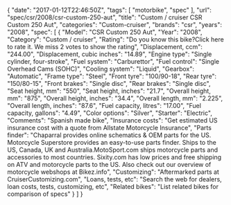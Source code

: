 {
    "date": "2017-01-12T22:46:50Z",
    "tags": [
        "motorbike",
        "spec"
    ],
    "url": "spec\/csr\/2008\/csr-custom-250-aut",
    "title": "Custom \/ cruiser CSR Custom 250 Aut",
    "categories": "Custom-cruiser",
    "brands": "csr",
    "years": "2008",
    "spec": [
        {
            "Model": "CSR Custom 250 Aut",
            "Year": "2008",
            "Category": "Custom \/ cruiser",
            "Rating": "Do you know this bike?Click here to rate it. We miss 2 votes to show the rating",
            "Displacement, ccm": "244.00",
            "Displacement, cubic inches": "14.89",
            "Engine type": "Single cylinder, four-stroke",
            "Fuel system": "Carburettor",
            "Fuel control": "Single Overhead Cams (SOHC)",
            "Cooling system": "Liquid",
            "Gearbox": "Automatic",
            "Frame type": "Steel",
            "Front tyre": "100\/90-18",
            "Rear tyre": "150\/80-15",
            "Front brakes": "Single disc",
            "Rear brakes": "Single disc",
            "Seat height, mm": "550",
            "Seat height, inches": "21.7",
            "Overall height, mm": "875",
            "Overall height, inches": "34.4",
            "Overall length, mm": "2.225",
            "Overall length, inches": "87.6",
            "Fuel capacity, litres": "17.00",
            "Fuel capacity, gallons": "4.49",
            "Color options": "Silver",
            "Starter": "Electric",
            "Comments": "Spanish made bike",
            "Insurance costs": "Get estimated US insurance cost with a quote from Allstate Motorcycle Insurance",
            "Parts finder": "Chaparral provides online schematics & OEM parts for the US.   Motorcycle Superstore provides an easy-to-use parts finder. Ships to the US, Canada, UK and Australia.MotoSport.com ships motorcycle parts and accessories to most countries.    Sixity.com has low prices and free shipping on ATV and motorcycle parts to the US. Also check out our overview of motorcycle webshops at Bikez.info",
            "Customizing": "Aftermarked parts at CruiserCustomizing.com",
            "Loans, tests, etc": "Search the web for dealers, loan costs, tests, customizing, etc",
            "Related bikes": "List related bikes for comparison of specs"
        }
    ]
}